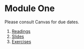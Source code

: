 # Module One
Please consult Canvas for due dates. 
1. [Readings](./readings/_Module-1-Readings.md)
2. [Slides](./slides)
3. [Exercises](./exercises)

